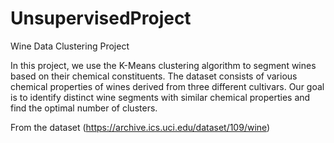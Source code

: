# UnsupervisedProject
Wine Data Clustering Project


In this project, we use the K-Means clustering algorithm to segment wines based on their chemical constituents. The dataset consists of various chemical properties of wines derived from three different cultivars. Our goal is to identify distinct wine segments with similar chemical properties and find the optimal number of clusters.

From the dataset (https://archive.ics.uci.edu/dataset/109/wine)

